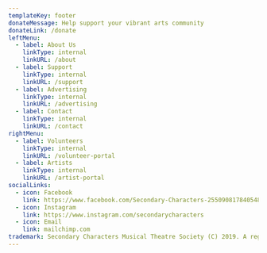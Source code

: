 ```yaml
---
templateKey: footer
donateMessage: Help support your vibrant arts community
donateLink: /donate
leftMenu:
  - label: About Us
    linkType: internal
    linkURL: /about
  - label: Support
    linkType: internal
    linkURL: /support
  - label: Advertising
    linkType: internal
    linkURL: /advertising
  - label: Contact
    linkType: internal
    linkURL: /contact
rightMenu:
  - label: Volunteers
    linkType: internal
    linkURL: /volunteer-portal
  - label: Artists
    linkType: internal
    linkURL: /artist-portal
socialLinks:
  - icon: Facebook
    link: https://www.facebook.com/Secondary-Characters-255090817840548/
  - icon: Instagram
    link: https://www.instagram.com/secondarycharacters
  - icon: Email
    link: mailchimp.com
trademark: Secondary Characters Musical Theatre Society (C) 2019. A registered non-profit. Website by Gabriel Kirkley.
---
```

